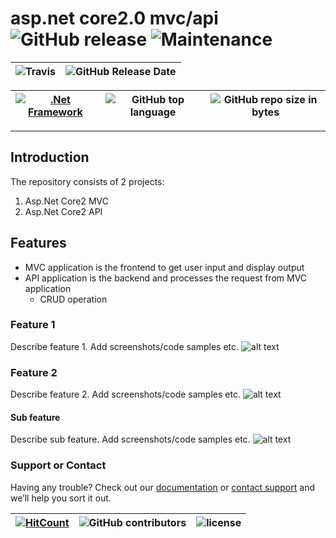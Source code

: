 # asp.net core2.0 mvc/api ![GitHub release](https://img.shields.io/github/release/ajeetx/asp_net_core2.svg?style=for-the-badge) ![Maintenance](https://img.shields.io/maintenance/yes/2018.svg?style=for-the-badge)


![Travis](https://img.shields.io/travis/AJEETX/asp_net_core2.svg) |![GitHub Release Date](https://img.shields.io/github/release-date/ajeetx/asp_net_core2.svg)|
| --- | --- |

[![.Net Framework](https://img.shields.io/badge/DotNet-2.0-blue.svg?style=plastic)](https://www.microsoft.com/en-au/download/details.aspx?id=1639) | ![GitHub top language](https://img.shields.io/github/languages/top/ajeetx/asp_net_core2.svg) |![GitHub repo size in bytes](https://img.shields.io/github/repo-size/ajeetx/asp_net_core2.svg) 
| ---          | ---        | ---              | 



---------------------------------------

## Introduction 

The repository consists of 2 projects:
1) Asp.Net Core2 MVC
2) Asp.Net Core2 API 

## Features

- MVC application is the frontend to get user input and display output
- API application is the backend and processes the request from MVC application
  - CRUD operation

### Feature 1
Describe feature 1. Add screenshots/code samples etc.
![alt text](http://url/to/img.png)

### Feature 2
Describe feature 2. Add screenshots/code samples etc.
![alt text](http://url/to/img.png)

#### Sub feature
Describe sub feature. Add screenshots/code samples etc.
![alt text](http://url/to/img.png)

### Support or Contact

Having any trouble? Check out our [documentation](https://github.com/AJEETX/asp_net_core2/blob/master/README.md) or [contact support](mailto:ajeetkumar@email.com) and we’ll help you sort it out.


[![HitCount](http://hits.dwyl.io/ajeetx/asp_net_core2/projects/1.svg)](http://hits.dwyl.io/ajeetx/asp_net_core2/projects/1) | ![GitHub contributors](https://img.shields.io/github/contributors/ajeetx/asp_net_core2.svg?style=plastic)|![license](https://img.shields.io/github/license/ajeetx/asp_net_core2.svg?style=plastic)|
 | --- | --- | ---|
